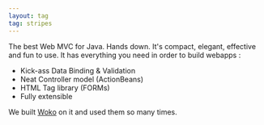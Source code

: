 ```yaml
---
layout: tag
tag: stripes
---
```


The best Web MVC for Java. Hands down.
It's compact, elegant, effective and fun to use. It has everything you need in order to build webapps :

- Kick-ass Data Binding & Validation
- Neat Controller model (ActionBeans)
- HTML Tag library (FORMs)
- Fully extensible

We built [Woko](/tags/woko) on it and used them so many times. 